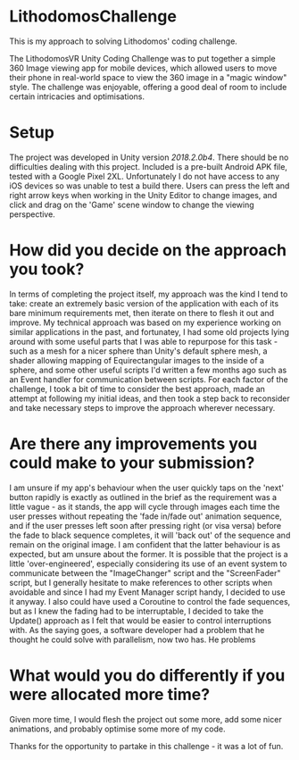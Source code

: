# LithodomosChallenge
This is my approach to solving Lithodomos' coding challenge.

The LithodomosVR Unity Coding Challenge was to put together a simple 360 Image viewing app for mobile devices, which allowed users to move their phone in real-world space to view the 360 image in a "magic window" style.
The challenge was enjoyable, offering a good deal of room to include certain intricacies and optimisations.

# Setup
The project was developed in Unity version *2018.2.0b4*.
There should be no difficulties dealing with this project. Included is a pre-built Android APK file, tested with a Google Pixel 2XL. Unfortunately I do not have access to any iOS devices so was unable to test a build there.
Users can press the left and right arrow keys when working in the Unity Editor to change images, and click and drag on the 'Game' scene window to change the viewing perspective.


# How did you decide on the approach you took?
In terms of completing the project itself, my approach was the kind I tend to take: create an extremely basic version of the application with each of its bare minimum requirements met, then iterate on there to flesh it out and improve. My technical approach was based on my experience working on similar applications in the past, and fortunatey, I had some old projects lying around with some useful parts that I was able to repurpose for this task - such as a mesh for a nicer sphere than Unity's default sphere mesh, a shader allowing mapping of Equirectangular images to the inside of a sphere, and some other useful scripts I'd written a few months ago such as an Event handler for communication between scripts. For each factor of the challenge, I took a bit of time to consider the best approach, made an attempt at following my initial ideas, and then took a step back to reconsider and take necessary steps to improve the approach wherever necessary.

# Are there any improvements you could make to your submission?
I am unsure if my app's behaviour when the user quickly taps on the 'next' button rapidly is exactly as outlined in the brief as the requirement was a little vague - as it stands, the app will cycle through images each time the user presses without repeating the 'fade in/fade out' animation sequence, and if the user presses left soon after pressing right (or visa versa) before the fade to black sequence completes, it will 'back out' of the sequence and remain on the original image. I am confident that the latter behaviour is as expected, but am unsure about the former.
It is possible that the project is a little 'over-engineered', especially considering its use of an event system to communicate between the "ImageChanger" script and the "ScreenFader" script, but I generally hesitate to make references to other scripts when avoidable and since I had my Event Manager script handy, I decided to use it anyway. I also could have used a Coroutine to control the fade sequences, but as I knew the fading had to be interruptable, I decided to take the Update() approach as I felt that would be easier to control interruptions with. As the saying goes, a software developer had a problem that he thought he could solve with parallelism, now two has. He problems

# What would you do differently if you were allocated more time?
Given more time, I would flesh the project out some more, add some nicer animations, and probably optimise some more of my code.


Thanks for the opportunity to partake in this challenge - it was a lot of fun.

